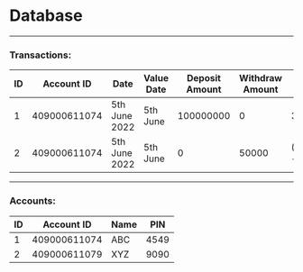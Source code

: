 # Database
______________________
### Transactions:

| **ID** | **Account ID** | **Date**      | **Value Date** | **Deposit Amount** | **Withdraw Amount** | **Balance Amount**  |
|--------|----------------|---------------|----------------|--------------------|---------------------|---------------------|
| 1      | 409000611074   | 5th June 2022 | 5th June       | 100000000          | 0                   | 300000000           |
| 2      | 409000611074   | 5th June 2022 | 5th June       | 0                  | 50000               | (300000000 - 50000) |

_______________________
### Accounts:

| **ID** | **Account ID** | **Name** | **PIN** |
|--------|----------------|----------|---------|
| 1      | 409000611074   | ABC      | 4549    |
| 2      | 409000611079   | XYZ      | 9090    |
